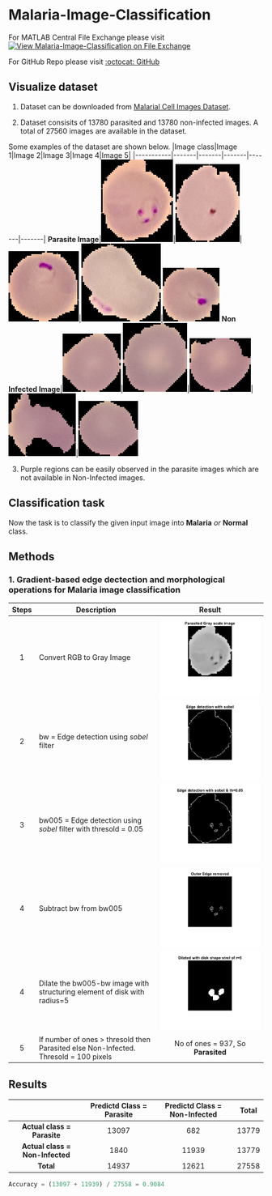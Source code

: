 # **Malaria-Image-Classification**
For  MATLAB Central File Exchange please visit [![View Malaria-Image-Classification on File Exchange](https://www.mathworks.com/matlabcentral/images/matlab-file-exchange.svg)](https://in.mathworks.com/matlabcentral/fileexchange/102114-malaria-image-classification)

For GitHub Repo please visit [:octocat: GitHub](https://github.com/ummadiviany/Malaria-Image-Classification)



## **Visualize dataset**
1. Dataset can be downloaded from [Malarial Cell Images Dataset](https://www.kaggle.com/iarunava/cell-images-for-detecting-malaria).

2. Dataset consisits of 13780 parasited and 13780 non-infected images. A total of 27560 images are available in the dataset.

Some examples of the dataset are shown below.
|Image class|Image 1|Image 2|Image 3|Image 4|Image 5|
|-----------|-------|-------|-------|-------|-------|
**Parasite Image**|![](test_images/infected/C33P1thinF_IMG_20150619_114756a_cell_179.png)|![](test_images/infected/C33P1thinF_IMG_20150619_114756a_cell_180.png)|![](test_images/infected/C33P1thinF_IMG_20150619_114756a_cell_181.png)|![](test_images/infected/C33P1thinF_IMG_20150619_114756a_cell_182.png)|![](test_images/infected/C33P1thinF_IMG_20150619_115740a_cell_162.png)
**Non Infected Image**|![](test_images/NotInfected/C1_thinF_IMG_20150604_104722_cell_9.png)|![](test_images/NotInfected/C1_thinF_IMG_20150604_104722_cell_60.png)|![](test_images/NotInfected/C1_thinF_IMG_20150604_104722_cell_15.png)|![](test_images/NotInfected/C1_thinF_IMG_20150604_104722_cell_66.png)|![](test_images/NotInfected/C1_thinF_IMG_20150604_104722_cell_73.png)

3. Purple regions can be easily observed in the parasite images which are not available in Non-Infected images.

## **Classification task**
Now the task is to classify the given input image into **Malaria** *or* **Normal** class.

## **Methods**

### **1. Gradient-based edge dectection and morphological operations for Malaria image classification**

|Steps  |           Description                                 |                   Result                   |
|:-----:|-----------------------------------------------------|:------------------------------------------:|
1 | Convert RGB to Gray Image|![](method1_steps/gray.png)
2 | bw = Edge detection using *sobel* filter |![](method1_steps/edge.png)
3 | bw005 = Edge detection using *sobel* filter with thresold = 0.05|![](method1_steps/edge005.png)
4 | Subtract bw from bw005|![](method1_steps/parasite.png)
4 | Dilate the bw005-bw image with structuring element of disk with radius=5|![](method1_steps/dilated.png)
5 | If number of ones > thresold then Parasited else Non-Infected. Thresold = 100 pixels| No of ones  = 937, So **Parasited**

## **Results**
|                      |Predictd Class = Parasite|Predictd Class = Non-Infected| Total |
:---------------------:|:-----------------------:|:----------------------------:|:----:|
**Actual class = Parasite**| 13097| 682 | 13779
**Actual class = Non-Infected**| 1840| 11939 | 13779
**Total** |14937 | 12621 | 27558

```python
Accuracy = (13097 + 11939) / 27558 = 0.9084
```




